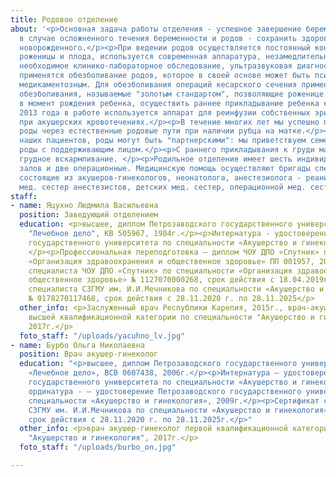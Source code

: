 ```yaml
---
title: Родовое отделение
about: '<p>Основная задача работы отделения - успешное завершение беременности родами,
  в случае осложненного течения беременности и родов - сохранить здоровье матери и
  новорожденного.</p><p>При ведении родов осуществляется постоянный контроль за состоянием
  роженицы и плода, используется современная аппаратура, незамедлительно проводиться
  необходимое клинико-лабораторное обследование, ультразвуковая диагностика.</p><p>Широко
  применятся обезболивание родов, которое в своей основе может быть психопрофилактическим,
  медикаментозным. Для обезболивания операций кесарского сечения применяются методы
  обезболивания, называемые "золотым стандартом", позволяющие роженице "присутствовать"
  в момент рождения ребенка, осуществить раннее прикладывание ребенка к груди матери.</p><p>С
  2013 года в работе используется аппарат для реинфузии собственных эритроцитов крови
  при акушерских кровотечениях.</p><p>В течение многих лет мы успешно поддерживаем
  роды через естественные родовые пути при наличии рубца на матке.</p><p>По желанию
  наших пациентов, роды могут быть "партнерскими": мы приветствуем семейные роды,
  роды с поддерживающим лицом.</p><p>С раннего прикладывания к груди матери начинается
  грудное вскармливание. </p><p>Родильное отделение имеет шесть индивидуальных родильных
  залов и две операционные. Медицинскую помощь осуществляют бригады специалистов,
  состоящие из акушеров-гинекологов, неонатолога, анестезиолога - реаниматолога, акушерок,
  мед. сестер анестезистов, детских мед. сестер, операционной мед. сестры.</p>'
staff:
- name: Яцухно Людмила Васильевна
  position: Заведующий отделением
  education: <p>высшее, диплом Петрозаводского государственного университета по специальности
    "Лечебное дело", КВ 505967, 1984г.</p><p>Интернатура - удостоверение Петрозаводского
    государственного университета по специальности «Акушерство и гинекология», 1985г.
    </p><p>Профессиональная переподготовка – диплом ЧОУ ДПО «Спутник» по специальности
    «Организация здравоохранения и общественное здоровье» ПП 001957, 2019г.</p><p>Сертификат
    специалиста ЧОУ ДПО «Спутник» по специальности «Организация здравоохранения и
    общественное здоровье» № 1127070000268, срок действия с 18.04.2019г. по 18.04.2024г.</p><p>Сертификат
    специалиста СЗГМУ им. И.И.Мечникова по специальности «Акушерство и гинекология»
    № 0178270117468, срок действия с 28.11.2020 г. по 28.11.2025</p>
  other_info: <p>Заслуженный врач Республики Карелия, 2015г., врач-акушер-гинеколог
    высшей квалификационной категории по специальности "Акушерство и гинекология",
    2017г.</p>
  foto_staff: "/uploads/yacuhno_lv.jpg"
- name: Бурбо Ольга Николаевна
  position: Врач акушер-гинеколог
  education: "<p>высшее, диплом Петрозаводского государственного университета по специальности
    «Лечебное дело», ВСВ 0607438, 2006г.</p><p>Интернатура – удостоверение Петрозаводского
    государственного университета по специальности «Акушерство и гинекология» № 032674,2007г.</p><p>Клиническая
    ординатура - – удостоверение Петрозаводского государственного университета по
    специальности «Акушерство и гинекология», 2009г.</p><p>Сертификат специалиста
    СЗГМУ им. И.И.Мечникова по специальности «Акушерство и гинекология» № 0178270117441,
    срок действия с 28.11.2020 г. по 28.11.2025г.</p>"
  other_info: <p>врач акушер-гинеколог первой квалификационной категории по специальности
    "Акушерство и гинекология", 2017г.</p>
  foto_staff: "/uploads/burbo_on.jpg"

---
```

